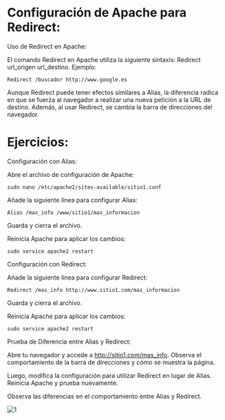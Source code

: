 # Configuración de Apache para Redirect:

Uso de Redirect en Apache:

El comando Redirect en Apache utiliza la siguiente sintaxis: Redirect url_origen url_destino. Ejemplo:

```
Redirect /buscador http://www.google.es
```

Aunque Redirect puede tener efectos similares a Alias, la diferencia radica en que se fuerza al navegador a realizar una nueva petición a la URL de destino. Además, al usar Redirect, se cambia la barra de direcciones del navegador.

# Ejercicios:

Configuración con Alias:

Abre el archivo de configuración de Apache:

```
sudo nano /etc/apache2/sites-available/sitio1.conf
```

Añade la siguiente línea para configurar Alias:

```
Alias /mas_info /www/sitio1/mas_informacion
```

Guarda y cierra el archivo.

Reinicia Apache para aplicar los cambios:

```
sudo service apache2 restart
```

Configuración con Redirect:

Añade la siguiente línea para configurar Redirect:

```
Redirect /mas_info http://www.sitio1.com/mas_informacion
```

Guarda y cierra el archivo.

Reinicia Apache para aplicar los cambios:

```
sudo service apache2 restart
```

Prueba de Diferencia entre Alias y Redirect:

Abre tu navegador y accede a http://sitio1.com/mas_info. Observa el comportamiento de la barra de direcciones y cómo se muestra la página.

Luego, modifica la configuración para utilizar Redirect en lugar de Alias. Reinicia Apache y prueba nuevamente.

Observa las diferencias en el comportamiento entre Alias y Redirect.


![1](https://github.com/Scosrom/Implantacion_web/assets/114906778/50c472ca-dbf6-4e45-802c-2d813510ba10)
